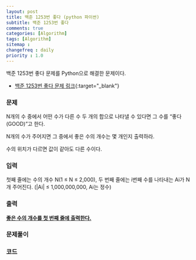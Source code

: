 ```yaml
---
layout: post
title: 백준 1253번 좋다 (python 파이썬)
subtitle: 백준 1253번 좋다
comments: true
categories: [Algorithm]
tags: [Algorithm]
sitemap :
changefreq : daily
priority : 1.0
---
```

백준 1253번 좋다 문제를 Python으로 해결한 문제이다.  

* [백준 1253번 좋다 문제 링크](https://www.acmicpc.net/problem/1253){:target="_blank"}


### 문제 
N개의 수 중에서 어떤 수가 다른 수 두 개의 합으로 나타낼 수 있다면 그 수를 “좋다(GOOD)”고 한다.

N개의 수가 주어지면 그 중에서 좋은 수의 개수는 몇 개인지 출력하라.

수의 위치가 다르면 값이 같아도 다른 수이다.


### 입력
첫째 줄에는 수의 개수 N(1 ≤ N ≤ 2,000), 두 번째 줄에는 i번째 수를 나타내는 Ai가 N개 주어진다. (|Ai| ≤ 1,000,000,000, Ai는 정수)


### 출력
**<u>좋은 수의 개수를 첫 번째 줄에 출력한다.</u>**


### 문제풀이



### 코드
```python

```